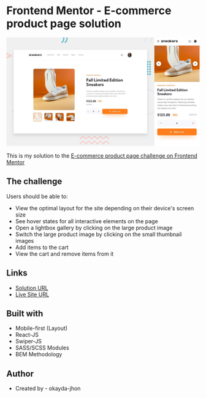 # Frontend Mentor - E-commerce product page solution

![](./screenshot.jpg)

This is my solution to the [E-commerce product page challenge on Frontend Mentor](https://www.frontendmentor.io/challenges/ecommerce-product-page-UPsZ9MJp6)

## The challenge

Users should be able to:

- View the optimal layout for the site depending on their device's screen size
- See hover states for all interactive elements on the page
- Open a lightbox gallery by clicking on the large product image
- Switch the large product image by clicking on the small thumbnail images
- Add items to the cart
- View the cart and remove items from it

## Links

- [Solution URL](https://www.frontendmentor.io/challenges/ecommerce-product-page-UPsZ9MJp6)
- [Live Site URL](https://jhon-okayda-e-commerce-product-page.netlify.app/)

## Built with

- Mobile-first (Layout)
- React-JS
- Swiper-JS
- SASS/SCSS Modules
- BEM Methodology

## Author

- Created by - okayda-jhon

